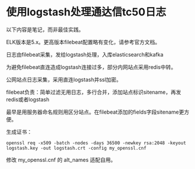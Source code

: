 # 使用logstash处理通达信tc50日志

以下内容是笔记，而非最佳实践。

ELK版本是5.x。更高版本filebeat配置略有变化，请参考官方文档。

日志由filebeat采集，发给logstash处理，入库elasticsearch和kafka

为避免filebeat直连造成logstash连接过多，部分内网站点采用redis中转。

公网站点日志采集，采用直连logstash并ssl加密。

filebeat负责：简单过滤无用日志，多行合并，添加站点标识sitename，再发redis或者logstash

最早是用服务器命名规则用区分站点。在filebeat添加的fields字段sitename更方便。

生成证书：
```
openssl req -x509 -batch -nodes -days 36500 -newkey rsa:2048 -keyout logstash.key -out logstash.crt -config my_openssl.cnf

```
修改 my_openssl.cnf 的 alt_names 适配自用。


